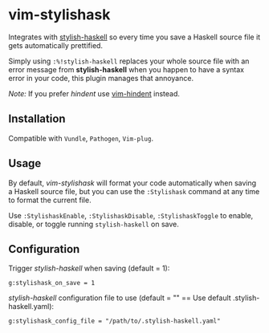 # vim-stylishask

Integrates with [stylish-haskell](https://github.com/jaspervdj/stylish-haskell)
so every time you save a Haskell source file it gets automatically prettified.

Simply using `:%!stylish-haskell` replaces your whole source file with an error
message from **stylish-haskell** when you happen to have a syntax error in your
code, this plugin manages that annoyance.

*Note:* If you prefer *hindent* use
[vim-hindent](https://github.com/alx741/vim-hindent) instead.

## Installation

Compatible with `Vundle`, `Pathogen`, `Vim-plug`.


## Usage

By default, *vim-stylishask* will format your code automatically when saving a
Haskell source file, but you can use the `:Stylishask` command at any time to
format the current file.

Use `:StylishaskEnable`, `:StylishaskDisable`, `:StylishaskToggle` to enable,
disable, or toggle running `stylish-haskell` on save.


## Configuration

Trigger *stylish-haskell* when saving (default = 1):

```vim
g:stylishask_on_save = 1
```

*stylish-haskell* configuration file to use (default = "" == Use default .stylish-haskell.yaml):

```vim
g:stylishask_config_file = "/path/to/.stylish-haskell.yaml"
```
